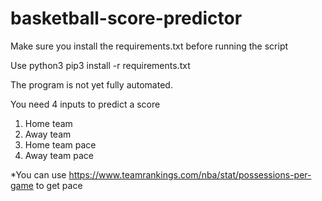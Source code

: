 # basketball-score-predictor
Make sure you install the requirements.txt before running the script

Use python3
pip3 install -r requirements.txt

The program is not yet fully automated. 

You need 4 inputs to predict a score
1. Home team
2. Away team
3. Home team pace
4. Away team pace

*You can use https://www.teamrankings.com/nba/stat/possessions-per-game to get pace
